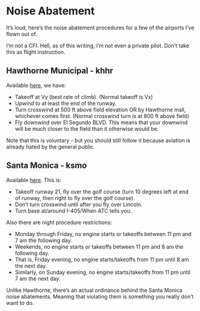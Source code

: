 # Noise Abatement

It’s loud, here’s the noise abatement procedures for a few of the airports I’ve flown out of.

I’m not a CFI. Hell, as of this writing, I’m not even a private pilot. Don’t take this as flight instruction.

## Hawthorne Municipal - khhr

Available [here](https://static1.squarespace.com/static/52ec83cee4b032691e28b3ce/t/535dc75ce4b0a3d8cb41a10f/1398654812481/air_noiseabatement.pdf), we have:

- Takeoff at Vy (best rate of climb). (Normal takeoff is Vx)
- Upwind to at least the end of the runway.
- Turn crosswind at 500 ft above field elevation OR by Hawthorne mall, whichever comes first. (Normal crosswind turn is at 800 ft above field)
- Fly downwind over El Segundo BLVD. This means that your downwind will be much closer to the field than it otherwise would be.

Note that this is voluntary - but you should still follow it because aviation is already hated by the general public.

## Santa Monica - ksmo

Available [here](https://www.smgov.net/uploadedFiles/Departments/Airport/Pilot_Outreach/SMO_FixedWing%20Pilot%20Guide_2013.pdf). This is:

- Takeoff runway 21, fly over the golf course (turn 10 degrees left at end of runway, then right to fly over the golf course).
- Don’t turn crosswind until after you fly over Lincoln.
- Turn base at/around I-405/When ATC tells you.

Also there are night procedure restrictions:

- Monday through Friday, no engine starts or takeoffs between 11 pm and 7 am the following day.
- Weekends, no engine starts or takeoffs between 11 pm and 8 am the following day.
- That is, Friday evening, no engine starts/takeoffs from 11 pm until 8 am the next day.
- Similarly, on Sunday evening, no engine starts/takeoffs from 11 pm until 7 am the next day.


Unlike Hawthorne, there’s an actual ordinance behind the Santa Monica noise abatements. Meaning that violating them is something you really don’t want to do.
